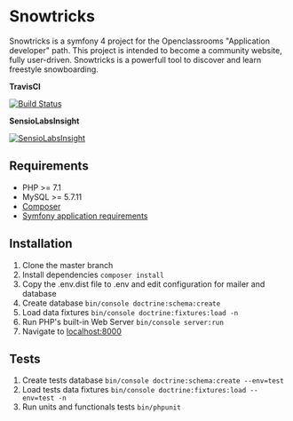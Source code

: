 # Snowtricks 

Snowtricks is a symfony 4 project for the Openclassrooms "Application developer" path. This project is intended to become a community website, fully user-driven. Snowtricks is a powerfull tool to discover and learn freestyle snowboarding.   

**TravisCI**

[![Build Status](https://travis-ci.org/Chekaviah/snowtricks.svg?branch=master)](https://travis-ci.org/Chekaviah/snowtricks)

**SensioLabsInsight**

[![SensioLabsInsight](https://insight.sensiolabs.com/projects/cc396aff-ea47-4fc6-8eb9-e8de85a30b75/big.png)](https://insight.sensiolabs.com/projects/cc396aff-ea47-4fc6-8eb9-e8de85a30b75)


## Requirements 
- PHP >= 7.1
- MySQL >= 5.7.11
- [Composer](https://getcomposer.org/)
- [Symfony application requirements](https://symfony.com/doc/current/reference/requirements.html)


## Installation 
1. Clone the master branch
1. Install dependencies `composer install`
1. Copy the .env.dist file to .env and edit configuration for mailer and database
1. Create database `bin/console doctrine:schema:create`
1. Load data fixtures `bin/console doctrine:fixtures:load -n`
1. Run PHP's built-in Web Server `bin/console server:run`
1. Navigate to [localhost:8000](http://localhost:8000)


## Tests
1. Create tests database `bin/console doctrine:schema:create --env=test`
1. Load tests data fixtures `bin/console doctrine:fixtures:load --env=test -n`
1. Run units and functionals tests `bin/phpunit`
